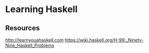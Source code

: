 # Learning Haskell

## Resources

http://learnyouahaskell.com
https://wiki.haskell.org/H-99:_Ninety-Nine_Haskell_Problems
